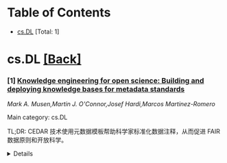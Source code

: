 <div id=toc></div>

# Table of Contents

- [cs.DL](#cs.DL) [Total: 1]


<div id='cs.DL'></div>

# cs.DL [[Back]](#toc)

### [1] [Knowledge engineering for open science: Building and deploying knowledge bases for metadata standards](https://arxiv.org/abs/2507.22391)
*Mark A. Musen,Martin J. O'Connor,Josef Hardi,Marcos Martinez-Romero*

Main category: cs.DL

TL;DR: CEDAR 技术使用元数据模板帮助科学家标准化数据注释，从而促进 FAIR 数据原则和开放科学。


<details>
  <summary>Details</summary>
Motivation: 科学家努力使数据集符合 FAIR 原则，但难以记住所有指导原则，核心在于需要丰富、特定领域、标准化的元数据。

Method: CEDAR 构建技术，将元数据标准编码为模板。这些模板列举了不同类型实验的属性，捕获了数据描述偏好，并定义了第三方理解数据集所需的信息。它们被用于通过网络表单或电子表格获取元数据的系统，并能纠正元数据以确保符合标准。

Result: CEDAR 模板已被用于为各种科学联盟标准化元数据。它们作为数据注释系统的基础，并通过这些系统获取元数据，有助于确保数据符合标准。

Conclusion: CEDAR 模板以符号形式捕获知识，可应用于多种场景。它们为科学社区提供了一种机制，用于创建和编码共享元数据标准及应用偏好，并在各种智能系统中部署这些标准，以促进开放科学。

Abstract: Scientists strive to make their datasets available in open repositories, with
the goal that they be findable, accessible, interoperable, and reusable (FAIR).
Although it is hard for most investigators to remember all the guiding
principles associated with FAIR data, there is one overarching requirement: The
data need to be annotated with rich, discipline-specific, standardized
metadata. The Center for Expanded Data Annotation and Retrieval (CEDAR) builds
technology that enables scientists to encode metadata standards as templates
that enumerate the attributes of different kinds of experiments. These metadata
templates capture preferences regarding how data should be described and what a
third party needs to know to make sense of the datasets. CEDAR templates
describing community metadata preferences have been used to standardize
metadata for a variety of scientific consortia. They have been used as the
basis for data-annotation systems that acquire metadata through Web forms or
through spreadsheets, and they can help correct metadata to ensure adherence to
standards. Like the declarative knowledge bases that underpinned intelligent
systems decades ago, CEDAR templates capture the knowledge in symbolic form,
and they allow that knowledge to be applied in a variety of settings. They
provide a mechanism for scientific communities to create shared metadata
standards and to encode their preferences for the application of those
standards, and for deploying those standards in a range of intelligent systems
to promote open science.

</details>
